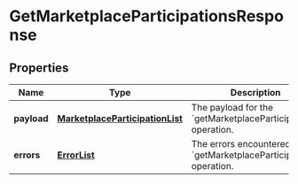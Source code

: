 
# GetMarketplaceParticipationsResponse

## Properties
Name | Type | Description | Notes
------------ | ------------- | ------------- | -------------
**payload** | [**MarketplaceParticipationList**](MarketplaceParticipationList.md) | The payload for the &#x60;getMarketplaceParticipations&#x60; operation. |  [optional]
**errors** | [**ErrorList**](ErrorList.md) | The errors encountered by the &#x60;getMarketplaceParticipations&#x60; operation. |  [optional]




